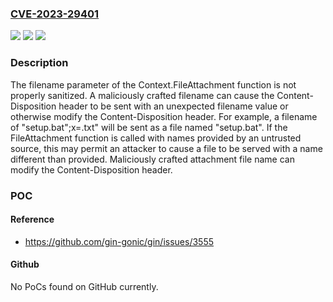### [CVE-2023-29401](https://cve.mitre.org/cgi-bin/cvename.cgi?name=CVE-2023-29401)
![](https://img.shields.io/static/v1?label=Product&message=github.com%2Fgin-gonic%2Fgin&color=blue)
![](https://img.shields.io/static/v1?label=Version&message=1.3.1-0.20190301021747-ccb9e902956d%3C%201.9.1%20&color=brighgreen)
![](https://img.shields.io/static/v1?label=Vulnerability&message=CWE%2020%3A%20Improper%20Input%20Validation&color=brighgreen)

### Description

The filename parameter of the Context.FileAttachment function is not properly sanitized. A maliciously crafted filename can cause the Content-Disposition header to be sent with an unexpected filename value or otherwise modify the Content-Disposition header. For example, a filename of "setup.bat&quot;;x=.txt" will be sent as a file named "setup.bat". If the FileAttachment function is called with names provided by an untrusted source, this may permit an attacker to cause a file to be served with a name different than provided. Maliciously crafted attachment file name can modify the Content-Disposition header.

### POC

#### Reference
- https://github.com/gin-gonic/gin/issues/3555

#### Github
No PoCs found on GitHub currently.

